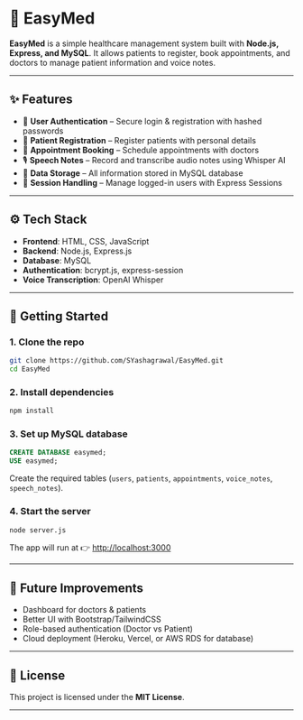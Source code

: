 # 🏥 EasyMed

**EasyMed** is a simple healthcare management system built with **Node.js, Express, and MySQL**.
It allows patients to register, book appointments, and doctors to manage patient information and voice notes.

---

## ✨ Features

* 👤 **User Authentication** – Secure login & registration with hashed passwords
* 🧾 **Patient Registration** – Register patients with personal details
* 📅 **Appointment Booking** – Schedule appointments with doctors
* 🎙 **Speech Notes** – Record and transcribe audio notes using Whisper AI
* 📂 **Data Storage** – All information stored in MySQL database
* 🔐 **Session Handling** – Manage logged-in users with Express Sessions

---

## ⚙️ Tech Stack

* **Frontend**: HTML, CSS, JavaScript
* **Backend**: Node.js, Express.js
* **Database**: MySQL
* **Authentication**: bcrypt.js, express-session
* **Voice Transcription**: OpenAI Whisper

---

## 🚀 Getting Started

### 1. Clone the repo

```bash
git clone https://github.com/SYashagrawal/EasyMed.git
cd EasyMed
```

### 2. Install dependencies

```bash
npm install
```

### 3. Set up MySQL database

```sql
CREATE DATABASE easymed;
USE easymed;
```

Create the required tables (`users`, `patients`, `appointments`, `voice_notes`, `speech_notes`).

### 4. Start the server

```bash
node server.js
```

The app will run at 👉 [http://localhost:3000](http://localhost:3000)

---

## 📌 Future Improvements

* Dashboard for doctors & patients
* Better UI with Bootstrap/TailwindCSS
* Role-based authentication (Doctor vs Patient)
* Cloud deployment (Heroku, Vercel, or AWS RDS for database)

---

## 📄 License

This project is licensed under the **MIT License**.

---

